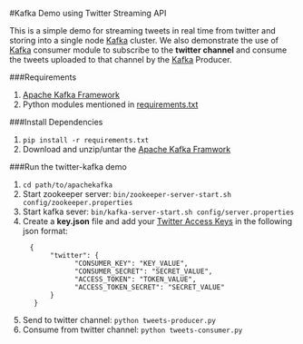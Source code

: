 #Kafka Demo using Twitter Streaming API

This is a simple demo for streaming tweets in real time from twitter and storing into a single node
[Kafka](https://kafka.apache.org/) cluster. We also demonstrate the use of [Kafka](https://kafka.apache.org/) consumer module to subscribe to the **twitter channel** and consume the tweets uploaded to that channel by the [Kafka](https://kafka.apache.org/) Producer.

###Requirements
  1. [Apache Kafka Framework](https://kafka.apache.org/quickstart)
  2. Python modules mentioned in [requirements.txt](requirements.txt)

###Install Dependencies
  1. `pip install -r requirements.txt`
  2. Download and unzip/untar the [Apache Kafka Framwork](https://kafka.apache.org/quickstart)

###Run the twitter-kafka demo
  1. `cd path/to/apachekafka`
  2. Start zookeeper server: `bin/zookeeper-server-start.sh config/zookeeper.properties`
  3. Start kafka sever: `bin/kafka-server-start.sh config/server.properties`
  4. Create a **key.json** file and add your [Twitter Access Keys](https://dev.twitter.com/oauth/overview/application-owner-access-tokens) in the following json format:
```
     {
          "twitter": {
                "CONSUMER_KEY": "KEY_VALUE",
                "CONSUMER_SECRET": "SECRET_VALUE",
                "ACCESS_TOKEN": "TOKEN_VALUE",
                "ACCESS_TOKEN_SECRET": "SECRET_VALUE"
          }
      }
```
  5. Send to twitter channel: `python tweets-producer.py`
  6. Consume from twitter channel: `python tweets-consumer.py`
